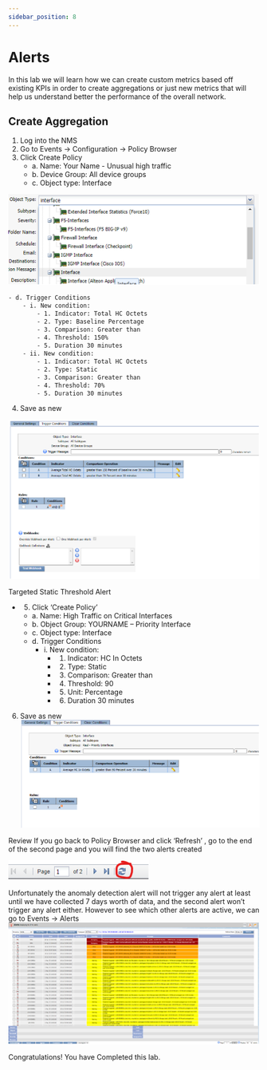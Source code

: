 ```yaml
---
sidebar_position: 8
---
```


# Alerts
In this lab we will learn how we can create custom metrics based off existing KPIs in order to create aggregations or just new metrics that will help us understand better the performance of the overall network.

## Create Aggregation

1. Log into the NMS
2. Go to Events -> Configuration -> Policy Browser
3. Click Create Policy
    - a. Name: Your Name - Unusual high traffic
    - b. Device Group: All device groups
    - c. Object type: Interface

![IBM SevOne Automated Network Observability](img/lab6/anomdetect.png)

    - d. Trigger Conditions
        - i. New condition:
            - 1. Indicator: Total HC Octets
            - 2. Type: Baseline Percentage
            - 3. Comparison: Greater than
            - 4. Threshold: 150%
            - 5. Duration 30 minutes
        - ii. New condition:
            - 1. Indicator: Total HC Octets
            - 2. Type: Static
            - 3. Comparison: Greater than
            - 4. Threshold: 70%
            - 5. Duration 30 minutes
4. Save as new

![IBM SevOne Automated Network Observability](img/lab6/trigger.png)

Targeted Static Threshold Alert
- 5. Click ‘Create Policy’
    - a. Name: High Traffic on Critical Interfaces
    - b. Object Group: YOURNAME – Priority Interface
    - c. Object type: Interface
    - d. Trigger Conditions
        - i. New condition:
            - 1. Indicator: HC In Octets
            - 2. Type: Static
            - 3. Comparison: Greater than
            - 4. Threshold: 90
            - 5. Unit: Percentage
            - 6. Duration 30 minutes
6. Save as new
![IBM SevOne Automated Network Observability](img/lab6/static.png)

Review
If you go back to Policy Browser and click ‘Refresh’ , go to the end of the second page and you will find the two alerts created

![IBM SevOne Automated Network Observability](img/lab6/refresh.png)

Unfortunately the anomaly detection alert will not trigger any alert at least until we have collected 7 days worth of data, and the second alert won’t trigger any alert either. However to see which other alerts are active, we can go to Events -> Alerts
![IBM SevOne Automated Network Observability](img/lab6/alerts.png)

Congratulations! You have Completed this lab.